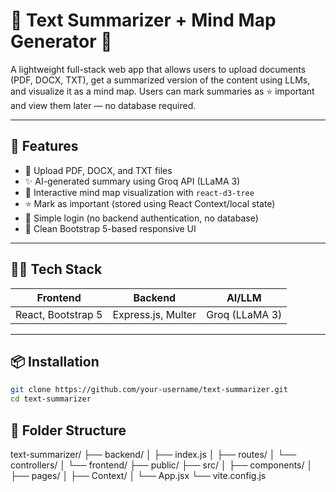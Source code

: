 # 📄 Text Summarizer + Mind Map Generator 🧠

A lightweight full-stack web app that allows users to upload documents (PDF, DOCX, TXT), get a summarized version of the content using LLMs, and visualize it as a mind map. Users can mark summaries as ⭐ important and view them later — no database required.

---

## 🚀 Features

- 📁 Upload PDF, DOCX, and TXT files
- ✨ AI-generated summary using Groq API (LLaMA 3)
- 🧠 Interactive mind map visualization with `react-d3-tree`
- ⭐ Mark as important (stored using React Context/local state)
- 🔐 Simple login (no backend authentication, no database)
- 🧼 Clean Bootstrap 5-based responsive UI

---

## 🧑‍💻 Tech Stack

| Frontend           | Backend             | AI/LLM       |
|--------------------|---------------------|--------------|
| React, Bootstrap 5 | Express.js, Multer  | Groq (LLaMA 3) |

---

## 📦 Installation

```bash
git clone https://github.com/your-username/text-summarizer.git
cd text-summarizer
```
## 📁 Folder Structure

text-summarizer/ ├── backend/ │ ├── index.js │ ├── routes/ │ └── controllers/ │ └── frontend/ ├── public/ ├── src/ │ ├── components/ │ ├── pages/ │ ├── Context/ │ └── App.jsx └── vite.config.js

